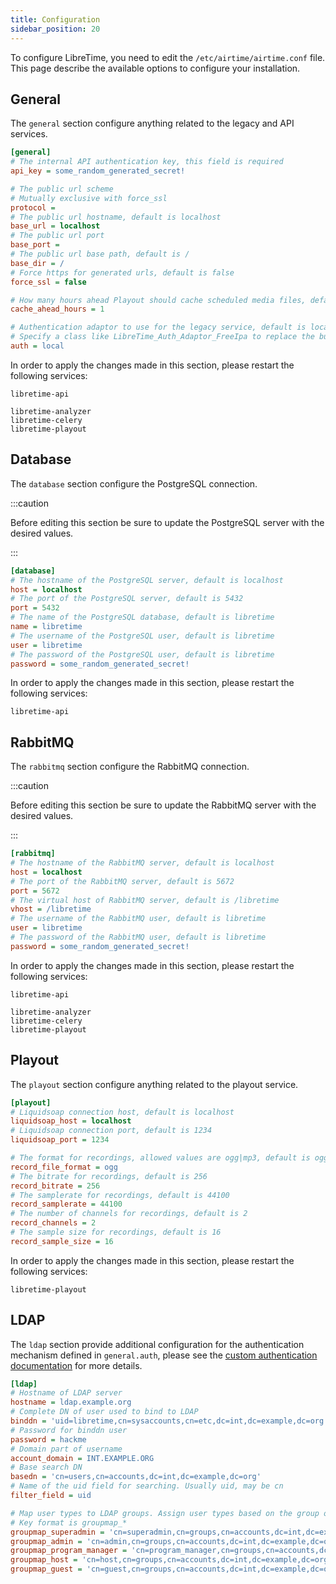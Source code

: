 ```yaml
---
title: Configuration
sidebar_position: 20
---
```


To configure LibreTime, you need to edit the `/etc/airtime/airtime.conf` file. This page describe the available options to configure your installation.

## General

The `general` section configure anything related to the legacy and API services.

```ini
[general]
# The internal API authentication key, this field is required
api_key = some_random_generated_secret!

# The public url scheme
# Mutually exclusive with force_ssl
protocol =
# The public url hostname, default is localhost
base_url = localhost
# The public url port
base_port =
# The public url base path, default is /
base_dir = /
# Force https for generated urls, default is false
force_ssl = false

# How many hours ahead Playout should cache scheduled media files, default is 1
cache_ahead_hours = 1

# Authentication adaptor to use for the legacy service, default is local
# Specify a class like LibreTime_Auth_Adaptor_FreeIpa to replace the built-in adaptor
auth = local
```

In order to apply the changes made in this section, please restart the following services:

```
libretime-api

libretime-analyzer
libretime-celery
libretime-playout
```

## Database

The `database` section configure the PostgreSQL connection.

:::caution

<!-- TODO: Add link to a guide on how to edit such values -->

Before editing this section be sure to update the PostgreSQL server with the desired values.

:::

```ini
[database]
# The hostname of the PostgreSQL server, default is localhost
host = localhost
# The port of the PostgreSQL server, default is 5432
port = 5432
# The name of the PostgreSQL database, default is libretime
name = libretime
# The username of the PostgreSQL user, default is libretime
user = libretime
# The password of the PostgreSQL user, default is libretime
password = some_random_generated_secret!
```

In order to apply the changes made in this section, please restart the following services:

```
libretime-api
```

## RabbitMQ

The `rabbitmq` section configure the RabbitMQ connection.

:::caution

<!-- TODO: Add link to a guide on how to edit such values -->

Before editing this section be sure to update the RabbitMQ server with the desired values.

:::

```ini
[rabbitmq]
# The hostname of the RabbitMQ server, default is localhost
host = localhost
# The port of the RabbitMQ server, default is 5672
port = 5672
# The virtual host of RabbitMQ server, default is /libretime
vhost = /libretime
# The username of the RabbitMQ user, default is libretime
user = libretime
# The password of the RabbitMQ user, default is libretime
password = some_random_generated_secret!
```

In order to apply the changes made in this section, please restart the following services:

```
libretime-api

libretime-analyzer
libretime-celery
libretime-playout
```

## Playout

The `playout` section configure anything related to the playout service.

```ini
[playout]
# Liquidsoap connection host, default is localhost
liquidsoap_host = localhost
# Liquidsoap connection port, default is 1234
liquidsoap_port = 1234

# The format for recordings, allowed values are ogg|mp3, default is ogg
record_file_format = ogg
# The bitrate for recordings, default is 256
record_bitrate = 256
# The samplerate for recordings, default is 44100
record_samplerate = 44100
# The number of channels for recordings, default is 2
record_channels = 2
# The sample size for recordings, default is 16
record_sample_size = 16
```

In order to apply the changes made in this section, please restart the following services:

```
libretime-playout
```

## LDAP

The `ldap` section provide additional configuration for the authentication mechanism defined in `general.auth`, please see the [custom authentication documentation](../custom-authentication.md) for more details.

```ini
[ldap]
# Hostname of LDAP server
hostname = ldap.example.org
# Complete DN of user used to bind to LDAP
binddn = 'uid=libretime,cn=sysaccounts,cn=etc,dc=int,dc=example,dc=org'
# Password for binddn user
password = hackme
# Domain part of username
account_domain = INT.EXAMPLE.ORG
# Base search DN
basedn = 'cn=users,cn=accounts,dc=int,dc=example,dc=org'
# Name of the uid field for searching. Usually uid, may be cn
filter_field = uid

# Map user types to LDAP groups. Assign user types based on the group of a given user
# Key format is groupmap_*
groupmap_superadmin = 'cn=superadmin,cn=groups,cn=accounts,dc=int,dc=example,dc=org'
groupmap_admin = 'cn=admin,cn=groups,cn=accounts,dc=int,dc=example,dc=org'
groupmap_program_manager = 'cn=program_manager,cn=groups,cn=accounts,dc=int,dc=example,dc=org'
groupmap_host = 'cn=host,cn=groups,cn=accounts,dc=int,dc=example,dc=org'
groupmap_guest = 'cn=guest,cn=groups,cn=accounts,dc=int,dc=example,dc=org'
```
